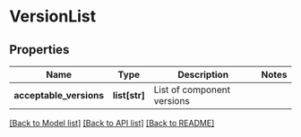 # VersionList

## Properties
Name | Type | Description | Notes
------------ | ------------- | ------------- | -------------
**acceptable_versions** | **list[str]** | List of component versions | 

[[Back to Model list]](../README.md#documentation-for-models) [[Back to API list]](../README.md#documentation-for-api-endpoints) [[Back to README]](../README.md)

